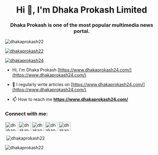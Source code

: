 <h1 align="center">Hi 👋, I'm Dhaka Prokash Limited</h1>
<h3 align="center">Dhaka Prokash is one of the most popular multimedia news portal.</h3>

<p align="left"> <img src="https://komarev.com/ghpvc/?username=dhakaprokash22&label=Profile%20views&color=0e75b6&style=flat" alt="dhakaprokash22" /> </p>

<p align="left"> <a href="https://github.com/ryo-ma/github-profile-trophy"><img src="https://github-profile-trophy.vercel.app/?username=dhakaprokash22" alt="dhakaprokash22" /></a> </p>

<p align="left"> <a href="https://twitter.com/dhakaprokash24" target="blank"><img src="https://img.shields.io/twitter/follow/dhakaprokash24?logo=twitter&style=for-the-badge" alt="dhakaprokash24" /></a> </p>

- Hi, I'm Dhaka Prokash [https://www.dhakaprokash24.com/](https://www.dhakaprokash24.com/)

- 📝 I regularly write articles on [https://www.dhakaprokash24.com/](https://www.dhakaprokash24.com/)

- 📫 How to reach me **https://www.dhakaprokash24.com/**

<h3 align="left">Connect with me:</h3>
<p align="left">
<a href="https://dev.to/dhakaprokash24" target="blank"><img align="center" src="https://raw.githubusercontent.com/rahuldkjain/github-profile-readme-generator/master/src/images/icons/Social/devto.svg" alt="dhakaprokash24" height="30" width="40" /></a>
<a href="https://twitter.com/dhakaprokash24" target="blank"><img align="center" src="https://raw.githubusercontent.com/rahuldkjain/github-profile-readme-generator/master/src/images/icons/Social/twitter.svg" alt="dhakaprokash24" height="30" width="40" /></a>
<a href="https://fb.com/dhakaprokash24" target="blank"><img align="center" src="https://raw.githubusercontent.com/rahuldkjain/github-profile-readme-generator/master/src/images/icons/Social/facebook.svg" alt="dhakaprokash24" height="30" width="40" /></a>
<a href="https://instagram.com/dhakaprokash24" target="blank"><img align="center" src="https://raw.githubusercontent.com/rahuldkjain/github-profile-readme-generator/master/src/images/icons/Social/instagram.svg" alt="dhakaprokash24" height="30" width="40" /></a>
<a href="https://www.youtube.com/c/dhakaprokash" target="blank"><img align="center" src="https://raw.githubusercontent.com/rahuldkjain/github-profile-readme-generator/master/src/images/icons/Social/youtube.svg" alt="dhakaprokash" height="30" width="40" /></a>
</p>

<p>&nbsp;<img align="center" src="https://github-readme-stats.vercel.app/api?username=dhakaprokash22&show_icons=true&locale=en" alt="dhakaprokash22" /></p>

<p><img align="center" src="https://github-readme-streak-stats.herokuapp.com/?user=dhakaprokash22&" alt="dhakaprokash22" /></p>
